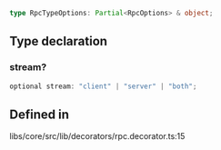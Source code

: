 ```ts
type RpcTypeOptions: Partial<RpcOptions> & object;
```

## Type declaration

### stream?

```ts
optional stream: "client" | "server" | "both";
```

## Defined in

libs/core/src/lib/decorators/rpc.decorator.ts:15
